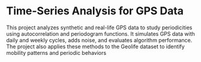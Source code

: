 # Time-Series Analysis for GPS Data
 This project analyzes synthetic and real-life GPS data to study periodicities using autocorrelation and periodogram functions. It simulates GPS data with daily and weekly cycles, adds noise, and evaluates algorithm performance. The project also applies these methods to the Geolife dataset to identify mobility patterns and periodic behaviors

